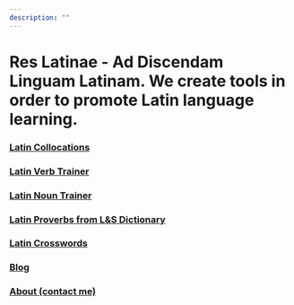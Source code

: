 ```yaml
---
description: ""
---
```

# Res Latinae - Ad Discendam Linguam Latinam. We create tools in order to promote Latin language learning.

### [Latin Collocations](/collocations)

### [Latin Verb Trainer](/verbs)

### [Latin Noun Trainer](/nouns)

### [Latin Proverbs from L&S Dictionary](https://www.amazon.com/dp/B08JD3KZNY)

### [Latin Crosswords](https://www.amazon.com/dp/B08LNQ7NQT)

### [Blog](/latin_blog)

### [About (contact me)](about)
